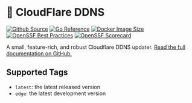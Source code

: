 <!-- This file is for Docker Hub and Artifact Hub -->

# 🌟 CloudFlare DDNS

[![Github Source](https://img.shields.io/badge/source-github-orange)](https://github.com/favonia/cloudflare-ddns)
[![Go Reference](https://pkg.go.dev/badge/github.com/favonia/cloudflare-ddns/.svg)](https://pkg.go.dev/github.com/favonia/cloudflare-ddns/)
[![Docker Image Size](https://img.shields.io/docker/image-size/favonia/cloudflare-ddns/latest)](https://hub.docker.com/r/favonia/cloudflare-ddns)
[![OpenSSF Best Practices](https://bestpractices.coreinfrastructure.org/projects/6680/badge)](https://bestpractices.coreinfrastructure.org/projects/6680)
[![OpenSSF Scorecard](https://api.securityscorecards.dev/projects/github.com/favonia/cloudflare-ddns/badge)](https://api.securityscorecards.dev/projects/github.com/favonia/cloudflare-ddns)

A small, feature-rich, and robust Cloudflare DDNS updater. [Read the full documentation on GitHub.](https://github.com/favonia/cloudflare-ddns/blob/main/README.markdown)

## Supported Tags

- `latest`: the latest released version
- `edge`: the latest development version
